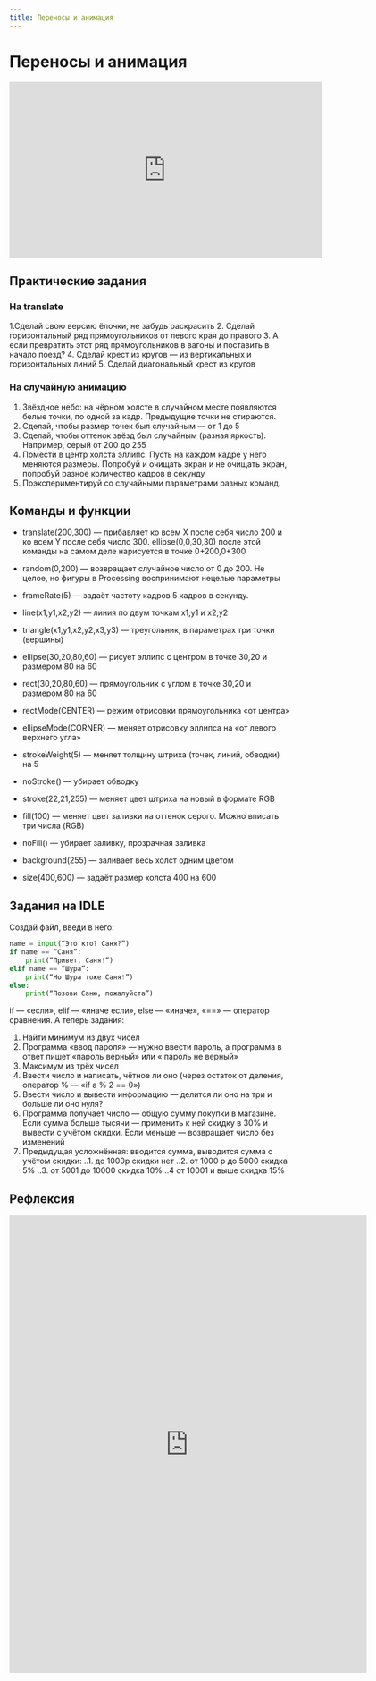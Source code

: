 ```yaml
---
title: Переносы и анимация
---
```

# Переносы и анимация
<iframe width="560" height="315" src="https://www.youtube.com/embed/1YGczkbSojI" frameborder="0" allow="accelerometer; autoplay; clipboard-write; encrypted-media; gyroscope; picture-in-picture" allowfullscreen></iframe>

## Практические задания

### На translate
1.Сделай свою версию ёлочки, не забудь раскрасить
2. Сделай горизонтальный ряд прямоугольников от левого края до правого
3. А если превратить этот ряд прямоугольников в вагоны и поставить в начало поезд?
4. Сделай крест из кругов — из вертикальных и горизонтальных линий
5. Сделай диагональный крест из кругов

### На случайную анимацию
1. Звёздное небо: на чёрном холсте в случайном месте появляются белые точки, по одной за кадр. Предыдущие точки не стираются.
2. Сделай, чтобы размер точек был случайным — от 1 до 5
3. Сделай, чтобы оттенок звёзд был случайным (разная яркость). Например, серый от 200 до 255
4. Помести в центр холста эллипс. Пусть на каждом кадре у него меняются размеры. Попробуй и очищать экран и не очищать экран, попробуй разное количество кадров в секунду
5. Поэкспериментируй со случайными параметрами разных команд.

## Команды и функции
- translate(200,300) — прибавляет ко всем X после себя число 200 и ко всем Y после себя число 300. ellipse(0,0,30,30) после этой команды на самом деле нарисуется в точке 0+200,0+300
- random(0,200) — возвращает случайное число от 0 до 200. Не целое, но фигуры в Processing воспринимают нецелые параметры
- frameRate(5) — задаёт частоту кадров 5 кадров в секунду.

- line(x1,y1,x2,y2) — линия по двум точкам x1,y1 и x2,y2
- triangle(x1,y1,x2,y2,x3,y3) — треугольник, в параметрах три точки (вершины)
- ellipse(30,20,80,60) — рисует эллипс с центром в точке 30,20 и размером 80 на 60
- rect(30,20,80,60) — прямоугольник с углом в точке 30,20 и размером 80 на 60
- rectMode(CENTER) — режим отрисовки прямоугольника «от центра»
- ellipseMode(CORNER) — меняет отрисовку эллипса на «от левого верхнего угла»

- strokeWeight(5) — меняет толщину штриха (точек, линий, обводки) на 5
- noStroke() — убирает обводку
- stroke(22,21,255) — меняет цвет штриха на новый в формате RGB
- fill(100) — меняет цвет заливки на оттенок серого. Можно вписать три числа (RGB)
- noFill() — убирает заливку, прозрачная заливка

- background(255) — заливает весь холст одним цветом
- size(400,600) — задаёт размер холста 400 на 600

## Задания на IDLE
Создай файл, введи в него:

```python
name = input(“Это кто? Саня?”)
if name == “Саня”:
    print(“Привет, Саня!”)
elif name == “Шура”:
    print(“Но Шура тоже Саня!”)
else:
    print(“Позови Саню, пожалуйста”)
```

if — «если», elif — «иначе если», else — «иначе», «==» — оператор сравнения. А теперь задания:


1. Найти минимум из двух чисел
2. Программа «ввод пароля» — нужно ввести пароль,  а программа в ответ пишет «пароль верный» или « пароль не верный»
3. Максимум из трёх чисел
4. Ввести число и написать, чётное ли оно (через остаток от деления, оператор % — «if a % 2 == 0»)
5. Ввести число и вывести информацию — делится ли оно на три и больше ли оно нуля?
7. Программа получает число — общую сумму покупки в магазине. Если сумма больше тысячи — применить к ней скидку в 30% и вывести с учётом скидки. Если меньше — возвращает число без изменений
8. Предыдущая усложнённая: вводится сумма, выводится сумма с учётом скидки:
..1. до 1000р скидки нет
..2. от 1000 р до 5000 скидка 5%
..3. от 5001 до 10000 скидка 10%
..4 от 10001  и выше скидка 15%


## Рефлексия

<iframe src="https://docs.google.com/forms/d/e/1FAIpQLSfQxylRTaBgS8mpcmmeVuEOWHF3YyHDYcmm-AbR0GJCtbdLMA/viewform?embedded=true" width="640" height="819" frameborder="0" marginheight="0" marginwidth="0">Загрузка…</iframe>